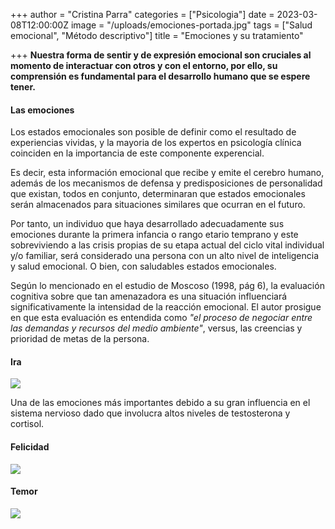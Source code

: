 +++
author = "Cristina Parra"
categories = ["Psicologia"]
date = 2023-03-08T12:00:00Z
image = "/uploads/emociones-portada.jpg"
tags = ["Salud emocional", "Método descriptivo"]
title = "Emociones y su tratamiento"

+++
**Nuestra forma de sentir y de expresión emocional son cruciales al momento de interactuar con otros y con el entorno, por ello, su comprensión es fundamental para el desarrollo humano que se espere tener.**

#### Las emociones
 Los estados emocionales son posible de definir como el resultado de experiencias vividas, y la mayoria de los expertos en psicología clínica coinciden en la importancia de este componente experencial. 

Es decir, esta información emocional que recibe y emite el cerebro humano, además de los mecanismos de defensa y predisposiciones de personalidad que existan, todos en conjunto, determinaran que estados emocionales serán almacenados para situaciones similares que ocurran en el futuro.

 Por tanto, un individuo que haya desarrollado adecuadamente sus emociones durante la primera infancia o rango etario temprano y este sobreviviendo a las crisis propias de su etapa actual del ciclo vital individual y/o familiar, será considerado una persona con un alto nivel de inteligencia y salud emocional. O bien, con saludables estados emocionales.

Según lo mencionado en el estudio de Moscoso (1998, pág 6), la evaluación cognitiva sobre que tan amenazadora es una situación influenciará significativamente la intensidad de la reacción emocional. El autor prosigue en que esta evaluación es entendida como *"el proceso de negociar entre las demandas y recursos del medio ambiente"*, versus, las creencias y prioridad de metas de la persona. 

#### Ira

![](/uploads/ira.png)

Una de las emociones más importantes debido a su gran influencia en el sistema nervioso dado que involucra altos niveles de testosterona y cortisol.

#### Felicidad

![](/uploads/felicidad.jpg)

#### Temor

![](/uploads/temor.jpg)
